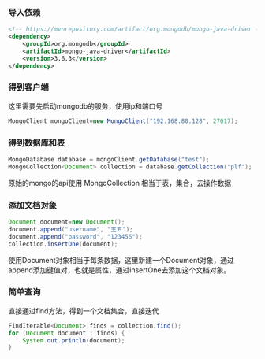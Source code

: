 ### 导入依赖

```xml
<!-- https://mvnrepository.com/artifact/org.mongodb/mongo-java-driver -->
<dependency>
    <groupId>org.mongodb</groupId>
    <artifactId>mongo-java-driver</artifactId>
    <version>3.6.3</version>
</dependency>
```

### 得到客户端

这里需要先启动mongodb的服务，使用ip和端口号

```java
MongoClient mongoClient=new MongoClient("192.168.80.128", 27017);
```

### 得到数据库和表

```java
MongoDatabase database = mongoClient.getDatabase("test");
MongoCollection<Document> collection = database.getCollection("plf");
```

原始的mongo的api使用  MongoCollection 相当于表，集合，去操作数据

### 添加文档对象

```java
Document document=new Document();
document.append("username", "王五");
document.append("password", "123456");
collection.insertOne(document);
```

使用Document对象相当于每条数据，这里新建一个Document对象，通过append添加键值对，也就是属性，通过insertOne去添加这个文档对象。

### 简单查询

直接通过find方法，得到一个文档集合，直接迭代

```java
FindIterable<Document> finds = collection.find();
for (Document document : finds) {
    System.out.println(document);
}
```

